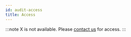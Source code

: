```yaml
---
id: audit-access
title: Access
---
```


:::note
X is not available. Please [contact us](mailto:support@phasetwo.io) for access.
:::
